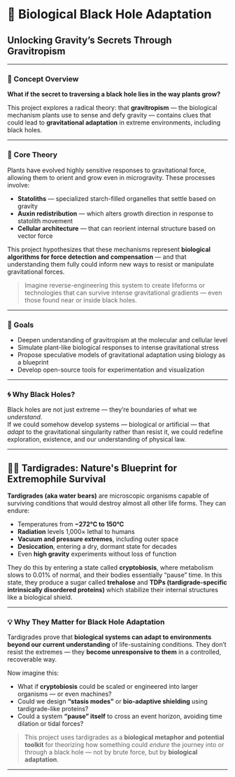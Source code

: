 # 🌱 Biological Black Hole Adaptation  
## Unlocking Gravity’s Secrets Through Gravitropism

---

### 🚀 Concept Overview

**What if the secret to traversing a black hole lies in the way plants grow?**

This project explores a radical theory: that **gravitropism** — the biological mechanism plants use to sense and defy gravity — contains clues that could lead to **gravitational adaptation** in extreme environments, including black holes.

---

### 🧠 Core Theory

Plants have evolved highly sensitive responses to gravitational force, allowing them to orient and grow even in microgravity. These processes involve:

- **Statoliths** — specialized starch-filled organelles that settle based on gravity  
- **Auxin redistribution** — which alters growth direction in response to statolith movement  
- **Cellular architecture** — that can reorient internal structure based on vector force  

This project hypothesizes that these mechanisms represent **biological algorithms for force detection and compensation** — and that understanding them fully could inform new ways to resist or manipulate gravitational forces.

> Imagine reverse-engineering this system to create lifeforms or technologies that can survive intense gravitational gradients — even those found near or inside black holes.

---

### 🧪 Goals

- Deepen understanding of gravitropism at the molecular and cellular level  
- Simulate plant-like biological responses to intense gravitational stress  
- Propose speculative models of gravitational adaptation using biology as a blueprint  
- Develop open-source tools for experimentation and visualization  

---

### 🌀 Why Black Holes?

Black holes are not just extreme — they’re boundaries of what we *understand*.  
If we could somehow develop systems — biological or artificial — that *adapt* to the gravitational singularity rather than resist it, we could redefine exploration, existence, and our understanding of physical law.

---

## 🐻‍❄️ Tardigrades: Nature's Blueprint for Extremophile Survival

**Tardigrades (aka water bears)** are microscopic organisms capable of surviving conditions that would destroy almost all other life forms. They can endure:

- Temperatures from **−272°C to 150°C**  
- **Radiation** levels 1,000× lethal to humans  
- **Vacuum and pressure extremes**, including outer space  
- **Desiccation**, entering a dry, dormant state for decades  
- Even **high gravity** experiments without loss of function  

They do this by entering a state called **cryptobiosis**, where metabolism slows to 0.01% of normal, and their bodies essentially “pause” time. In this state, they produce a sugar called **trehalose** and **TDPs (tardigrade-specific intrinsically disordered proteins)** which stabilize their internal structures like a biological shield.

---

### 💡 Why They Matter for Black Hole Adaptation

Tardigrades prove that **biological systems can adapt to environments beyond our current understanding** of life-sustaining conditions. They don’t resist the extremes — they **become unresponsive to them** in a controlled, recoverable way.

Now imagine this:

- What if **cryptobiosis** could be scaled or engineered into larger organisms — or even machines?  
- Could we design **“stasis modes”** or **bio-adaptive shielding** using tardigrade-like proteins?  
- Could a system **“pause” itself** to cross an event horizon, avoiding time dilation or tidal forces?

> This project uses tardigrades as a **biological metaphor and potential toolkit** for theorizing how something could *endure* the journey into or through a black hole — not by brute force, but by **biological adaptation**.

---
